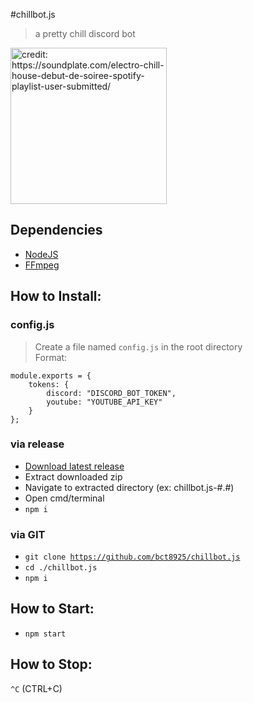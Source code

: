 #chillbot.js
> a pretty chill discord bot

<img src="https://soundplate.com/wp-content/uploads/Chill.jpg" height="250" alt="credit: https://soundplate.com/electro-chill-house-debut-de-soiree-spotify-playlist-user-submitted/" />

## Dependencies
* [NodeJS](https://nodejs.org/en/download/)
* [FFmpeg](https://ffmpeg.org/)

## How to Install:

### config.js
> Create a file named `config.js` in the root directory\
> Format:

```
module.exports = {
    tokens: {
        discord: "DISCORD_BOT_TOKEN",
        youtube: "YOUTUBE_API_KEY"
    }
};
```

### via release
* [Download latest release](https://github.com/bct8925/chillbot.js/releases/latest)
* Extract downloaded zip
* Navigate to extracted directory (ex: chillbot.js-#.#)
* Open cmd/terminal
* `npm i`

### via GIT
* <code>git clone https://github.com/bct8925/chillbot.js</code>
* <code>cd ./chillbot.js</code>
* `npm i`

## How to Start:
* `npm start`

## How to Stop:
`^C` (CTRL+C)